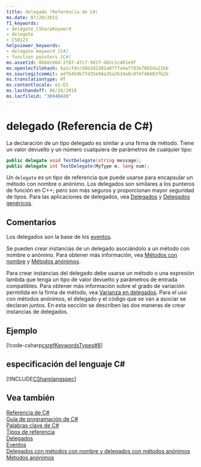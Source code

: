 ```yaml
---
title: delegado (Referencia de C#)
ms.date: 07/20/2015
f1_keywords:
- delegate_CSharpKeyword
- delegate
- CS0123
helpviewer_keywords:
- delegate keyword [C#]
- function pointers [C#]
ms.assetid: 0bb8cb6d-2f87-47c7-9d1f-d65c1cd01e9f
ms.openlocfilehash: ba1cfdcc56b3d2301a07ffa4af793e7002da21bb
ms.sourcegitcommit: ed7b4b9b77d35e94a35a2634e8c874f46603fb2b
ms.translationtype: HT
ms.contentlocale: es-ES
ms.lasthandoff: 06/26/2018
ms.locfileid: "36948428"
---
```

# <a name="delegate-c-reference"></a>delegado (Referencia de C#)

La declaración de un tipo delegado es similar a una firma de método. Tiene un valor devuelto y un número cualquiera de parámetros de cualquier tipo:

```csharp
public delegate void TestDelegate(string message);
public delegate int TestDelegate(MyType m, long num);
```

Un `delegate` es un tipo de referencia que puede usarse para encapsular un método con nombre o anónimo. Los delegados son similares a los punteros de función en C++; pero son más seguros y proporcionan mayor seguridad de tipos. Para las aplicaciones de delegados, vea [Delegados](../../../csharp/programming-guide/delegates/index.md) y [Delegados genéricos](../../../csharp/programming-guide/generics/generic-delegates.md).

## <a name="remarks"></a>Comentarios

Los delegados son la base de los [eventos](../../../csharp/programming-guide/events/index.md).

Se pueden crear instancias de un delegado asociándolo a un método con nombre o anónimo. Para obtener más información, vea [Métodos con nombre](../../../csharp/programming-guide/delegates/delegates-with-named-vs-anonymous-methods.md) y [Métodos anónimos](../../../csharp/programming-guide/statements-expressions-operators/anonymous-methods.md).

Para crear instancias del delegado debe usarse un método o una expresión lambda que tenga un tipo de valor devuelto y parámetros de entrada compatibles. Para obtener más información sobre el grado de variación permitida en la firma de método, vea [Varianza en delegados](../../programming-guide/concepts/covariance-contravariance/using-variance-in-delegates.md). Para el uso con métodos anónimos, el delegado y el código que se van a asociar se declaran juntos. En esta sección se describen las dos maneras de crear instancias de delegados.

## <a name="example"></a>Ejemplo

[!code-csharp[csrefKeywordsTypes#8](~/samples/snippets/csharp/VS_Snippets_VBCSharp/csrefKeywordsTypes/CS/keywordsTypes.cs#8)]

## <a name="c-language-specification"></a>especificación del lenguaje C#

[!INCLUDE[CSharplangspec](~/includes/csharplangspec-md.md)]

## <a name="see-also"></a>Vea también

[Referencia de C#](../../../csharp/language-reference/index.md)  
[Guía de programación de C#](../../../csharp/programming-guide/index.md)  
[Palabras clave de C#](../../../csharp/language-reference/keywords/index.md)  
[Tipos de referencia](../../../csharp/language-reference/keywords/reference-types.md)  
[Delegados](../../../csharp/programming-guide/delegates/index.md)  
[Eventos](../../../csharp/programming-guide/events/index.md)  
[Delegados con métodos con nombre y delegados con métodos anónimos](../../../csharp/programming-guide/delegates/delegates-with-named-vs-anonymous-methods.md)  
[Métodos anónimos](../../../csharp/programming-guide/statements-expressions-operators/anonymous-methods.md)
